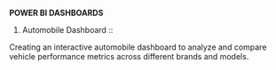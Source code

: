 **POWER BI DASHBOARDS**
1. Automobile Dashboard ::
   
Creating an interactive automobile dashboard to analyze and compare vehicle performance metrics across different brands and models.

